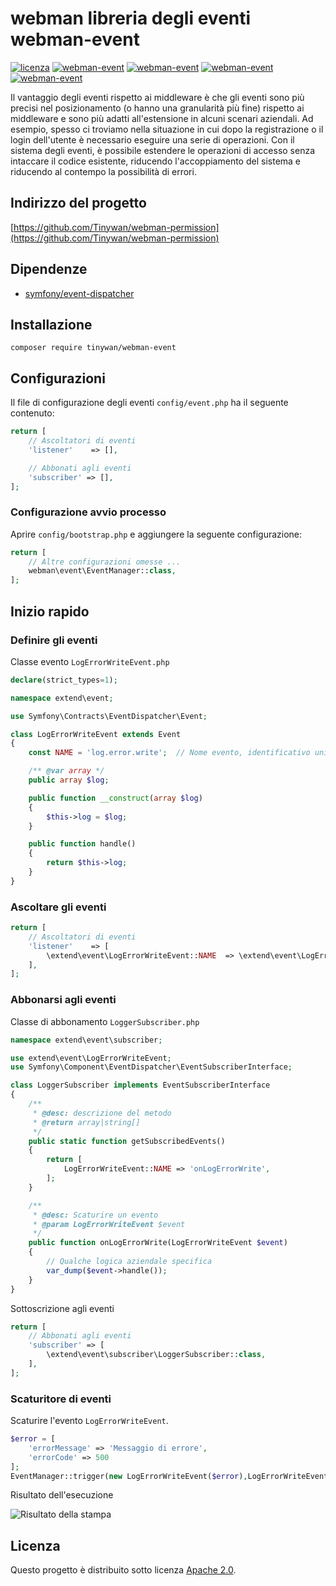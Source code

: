 # webman libreria degli eventi webman-event

[![licenza](https://img.shields.io/github/license/Tinywan/webman-event)]()
[![webman-event](https://img.shields.io/github/v/release/tinywan/webman-event?include_prereleases)]()
[![webman-event](https://img.shields.io/badge/build-passing-brightgreen.svg)]()
[![webman-event](https://img.shields.io/github/last-commit/tinywan/webman-event/main)]()
[![webman-event](https://img.shields.io/github/v/tag/tinywan/webman-event?color=ff69b4)]()

Il vantaggio degli eventi rispetto ai middleware è che gli eventi sono più precisi nel posizionamento (o hanno una granularità più fine) rispetto ai middleware e sono più adatti all'estensione in alcuni scenari aziendali. Ad esempio, spesso ci troviamo nella situazione in cui dopo la registrazione o il login dell'utente è necessario eseguire una serie di operazioni. Con il sistema degli eventi, è possibile estendere le operazioni di accesso senza intaccare il codice esistente, riducendo l'accoppiamento del sistema e riducendo al contempo la possibilità di errori.

## Indirizzo del progetto

[https://github.com/Tinywan/webman-permission](https://github.com/Tinywan/webman-permission)

## Dipendenze

- [symfony/event-dispatcher](https://github.com/symfony/event-dispatcher)

## Installazione

```shell script
composer require tinywan/webman-event
```
## Configurazioni 

Il file di configurazione degli eventi `config/event.php` ha il seguente contenuto:

```php
return [
    // Ascoltatori di eventi
    'listener'    => [],

    // Abbonati agli eventi
    'subscriber' => [],
];
```
### Configurazione avvio processo

Aprire `config/bootstrap.php` e aggiungere la seguente configurazione:

```php
return [
    // Altre configurazioni omesse ...
    webman\event\EventManager::class,
];
```
## Inizio rapido

### Definire gli eventi

Classe evento `LogErrorWriteEvent.php`

```php
declare(strict_types=1);

namespace extend\event;

use Symfony\Contracts\EventDispatcher\Event;

class LogErrorWriteEvent extends Event
{
    const NAME = 'log.error.write';  // Nome evento, identificativo univoco dell'evento

    /** @var array */
    public array $log;

    public function __construct(array $log)
    {
        $this->log = $log;
    }

    public function handle()
    {
        return $this->log;
    }
}
```

### Ascoltare gli eventi
```php
return [
    // Ascoltatori di eventi
    'listener'    => [
        \extend\event\LogErrorWriteEvent::NAME  => \extend\event\LogErrorWriteEvent::class,
    ],
];
```

### Abbonarsi agli eventi

Classe di abbonamento `LoggerSubscriber.php`

```php
namespace extend\event\subscriber;

use extend\event\LogErrorWriteEvent;
use Symfony\Component\EventDispatcher\EventSubscriberInterface;

class LoggerSubscriber implements EventSubscriberInterface
{
    /**
     * @desc: descrizione del metodo
     * @return array|string[]
     */
    public static function getSubscribedEvents()
    {
        return [
            LogErrorWriteEvent::NAME => 'onLogErrorWrite',
        ];
    }

    /**
     * @desc: Scaturire un evento
     * @param LogErrorWriteEvent $event
     */
    public function onLogErrorWrite(LogErrorWriteEvent $event)
    {
        // Qualche logica aziendale specifica
        var_dump($event->handle());
    }
}
```

Sottoscrizione agli eventi
```php
return [
    // Abbonati agli eventi
    'subscriber' => [
        \extend\event\subscriber\LoggerSubscriber::class,
    ],
];
```

### Scaturitore di eventi

Scaturire l'evento `LogErrorWriteEvent`.

```php
$error = [
    'errorMessage' => 'Messaggio di errore',
    'errorCode' => 500
];
EventManager::trigger(new LogErrorWriteEvent($error),LogErrorWriteEvent::NAME);
```

Risultato dell'esecuzione

![Risultato della stampa](./trigger.png)

## Licenza

Questo progetto è distribuito sotto licenza [Apache 2.0](LICENSE).
